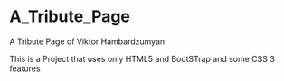 # A_Tribute_Page
A Tribute Page of Viktor Hambardzumyan

This is a Project that uses only HTML5 and BootSTrap and some CSS 3 features
